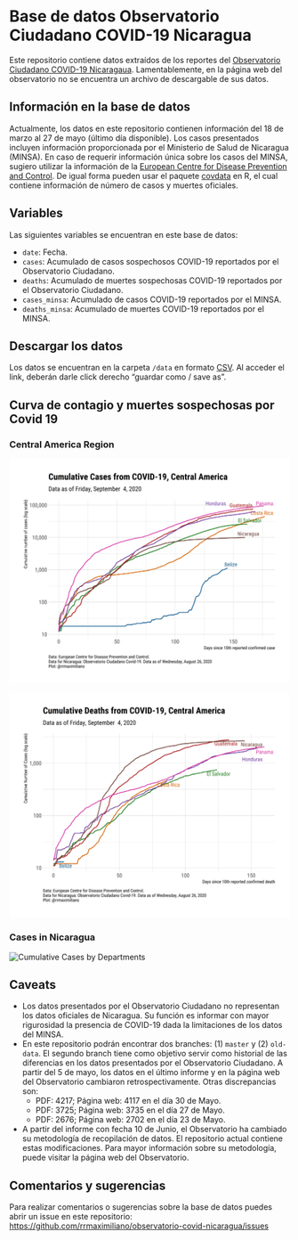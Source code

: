 
<!-- README.md is generated from README.Rmd. Please edit that file -->

# Base de datos Observatorio Ciudadano COVID-19 Nicaragua

Este repositorio contiene datos extraídos de los reportes del
[Observatorio Ciudadano COVID-19
Nicaragaua](https://observatorioni.org). Lamentablemente, en la página
web del observatorio no se encuentra un archivo de descargable de sus
datos.

## Información en la base de datos

Actualmente, los datos en este repositorio contienen información del 18
de marzo al 27 de mayo (último día disponible). Los casos presentados
incluyen información proporcionada por el Ministerio de Salud de
Nicaragua (MINSA). En caso de requerir información única sobre los casos
del MINSA, sugiero utilizar la información de la [European Centre for
Disease Prevention and Control](https://www.ecdc.europa.eu/). De igual
forma pueden usar el paquete
[covdata](https://kjhealy.github.io/covdata/) en R, el cual contiene
información de número de casos y muertes oficiales.

## Variables

Las siguientes variables se encuentran en este base de datos:

  - `date`: Fecha.
  - `cases`: Acumulado de casos sospechosos COVID-19 reportados por el
    Observatorio Ciudadano.
  - `deaths`: Acumulado de muertes sospechosas COVID-19 reportados por
    el Observatorio Ciudadano.
  - `cases_minsa`: Acumulado de casos COVID-19 reportados por el MINSA.
  - `deaths_minsa`: Acumulado de muertes COVID-19 reportados por el
    MINSA.

## Descargar los datos

Los datos se encuentran en la carpeta `/data` en formato
[CSV](https://raw.githubusercontent.com/RRMaximiliano/observatorio-covid-nicaragua/master/data/observatorio_cases.csv).
Al acceder el link, deberán darle click derecho “guardar como / save
as”.

## Curva de contagio y muertes sospechosas por Covid 19

### Central America Region

![Cumulative Cases](figs/cases-2020-09-04.png)

![Cumulative Deaths](figs/deaths-2020-09-04.png)

### Cases in Nicaragua

![Cumulative Cases by
Departments](figs/cases-departamentos2020-09-04.png)

## Caveats

  - Los datos presentados por el Observatorio Ciudadano no representan
    los datos oficiales de Nicaragua. Su función es informar con mayor
    rigurosidad la presencia de COVID-19 dada la limitaciones de los
    datos del MINSA.
  - En este repositorio podrán encontrar dos branches: (1) `master` y
    (2) `old-data`. El segundo branch tiene como objetivo servir como
    historial de las diferencias en los datos presentados por el
    Observatorio Ciudadano. A partir del 5 de mayo, los datos en el
    último informe y en la página web del Observatorio cambiaron
    retrospectivamente. Otras discrepancias son:
      - PDF: 4217; Página web: 4117 en el día 30 de Mayo.
      - PDF: 3725; Página web: 3735 en el día 27 de Mayo.
      - PDF: 2676; Página web: 2702 en el día 23 de Mayo.  
  - A partir del informe con fecha 10 de Junio, el Observatorio ha
    cambiado su metodología de recopilación de datos. El repositorio
    actual contiene estas modificaciones. Para mayor información sobre
    su metodología, puede visitar la página web del Observatorio.

## Comentarios y sugerencias

Para realizar comentarios o sugerencias sobre la base de datos puedes
abrir un issue en este repositorio:
<https://github.com/rrmaximiliano/observatorio-covid-nicaragua/issues>
